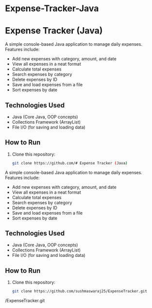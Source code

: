 # Expense-Tracker-Java
# Expense Tracker (Java)

A simple console-based Java application to manage daily expenses.  
Features include:
- Add new expenses with category, amount, and date
- View all expenses in a neat format
- Calculate total expenses
- Search expenses by category
- Delete expenses by ID
- Save and load expenses from a file
- Sort expenses by date

## Technologies Used
- Java (Core Java, OOP concepts)
- Collections Framework (ArrayList)
- File I/O (for saving and loading data)

## How to Run
1. Clone this repository:
   ```bash
   git clone https://github.com/# Expense Tracker (Java)

A simple console-based Java application to manage daily expenses.  
Features include:
- Add new expenses with category, amount, and date
- View all expenses in a neat format
- Calculate total expenses
- Search expenses by category
- Delete expenses by ID
- Save and load expenses from a file
- Sort expenses by date

## Technologies Used
- Java (Core Java, OOP concepts)
- Collections Framework (ArrayList)
- File I/O (for saving and loading data)

## How to Run
1. Clone this repository:
   ```bash
   git clone https://github.com/sushmaswaraj25/ExpenseTracker.git
/ExpenseTracker.git
